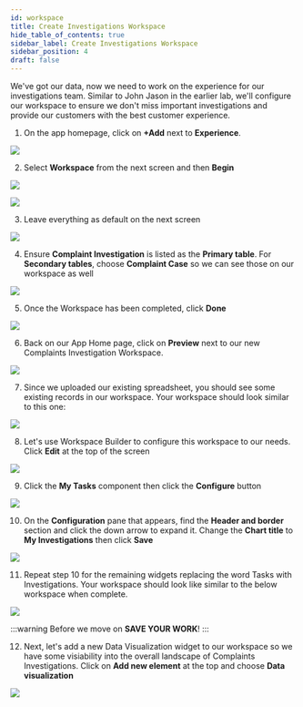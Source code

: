 ```yaml
---
id: workspace
title: Create Investigations Workspace
hide_table_of_contents: true
sidebar_label: Create Investigations Workspace
sidebar_position: 4
draft: false
---
```


We've got our data, now we need to work on the experience for our investigations team. Similar to John Jason in the earlier lab, we'll configure our workspace to ensure we don't miss important investigations and provide our customers with the best customer experience.

1. On the app homepage, click on **+Add** next to **Experience**.

![](../images/2023-09-11-12-57-48.png)

2. Select **Workspace** from the next screen and then **Begin**
    
![](../images/2023-09-11-12-58-55.png)

![](../images/2023-09-11-13-00-24.png)

3. Leave everything as default on the next screen

![](../images/2023-09-11-13-01-28.png)

4. Ensure **Complaint Investigation** is listed as the **Primary table**. For **Secondary tables**, choose **Complaint Case** so we can see those on our workspace as well

![](../images/2023-09-11-13-05-51.png)

5. Once the Workspace has been completed, click **Done**

![](../images/2023-09-11-13-08-42.png)

6. Back on our App Home page, click on **Preview** next to our new Complaints Investigation Workspace.

![](../images/2023-09-11-13-10-26.png)

7. Since we uploaded our existing spreadsheet, you should see some existing records in our workspace. Your workspace should look similar to this one:

![](../images/2023-09-12-08-48-17.png)

8. Let's use Workspace Builder to configure this workspace to our needs. Click **Edit** at the top of the screen

![](../images/2023-09-12-08-49-34.png)

9. Click the **My Tasks** component then click the **Configure** button

![](../images/2023-09-12-08-51-34.png)

10. On the **Configuration** pane that appears, find the **Header and border** section and click the down arrow to expand it. Change the **Chart title** to **My Investigations** then click **Save**

![](../images/2023-09-12-08-54-24.png)

11. Repeat step 10 for the remaining widgets replacing the word Tasks with Investigations. Your workspace should look like similar to the below workspace when complete.

![](../images/2023-09-12-08-58-14.png)

:::warning
Before we move on **SAVE YOUR WORK**!
:::

12. Next, let's add a new Data Visualization widget to our workspace so we have some visiability into the overall landscape of Complaints Investigations. Click on **Add new element** at the top and choose **Data visualization**

![](../images/2023-09-12-09-00-08.png)

